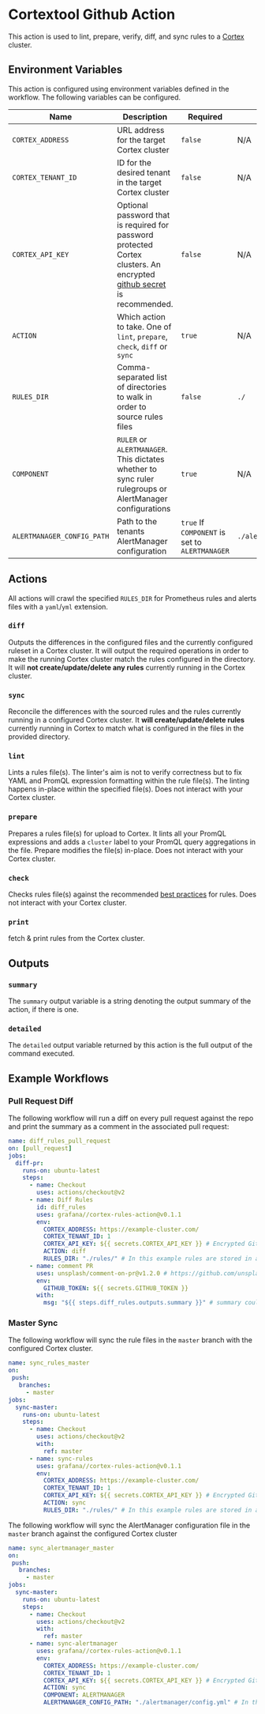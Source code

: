 # Cortextool Github Action

This action is used to lint, prepare, verify, diff, and sync rules to a [Cortex](https://github.com/cortexproject/cortex) cluster.

## Environment Variables

This action is configured using environment variables defined in the workflow. The following variables can be configured.

| Name               | Description                                                                                                                                                                                                                                | Required | Default |
| ------------------ | ------------------------------------------------------------------------------------------------------------------------------------------------------------------------------------------------------------------------------------------ | -------- | ------- |
| `CORTEX_ADDRESS`   | URL address for the target Cortex cluster                                                                                                                                                                                                  | `false`  | N/A     |
| `CORTEX_TENANT_ID` | ID for the desired tenant in the target Cortex cluster                                                                                                                                                                                     | `false`  | N/A     |
| `CORTEX_API_KEY`   | Optional password that is required for password protected Cortex clusters. An encrypted [github secret](https://help.github.com/en/actions/automating-your-workflow-with-github-actions/creating-and-using-encrypted-secrets ) is recommended. | `false`  | N/A     |
| `ACTION`           | Which action to take. One of `lint`, `prepare`, `check`, `diff` or `sync`                                                                                                                                                                  | `true`   | N/A     |
| `RULES_DIR`        | Comma-separated list of directories to walk in order to source rules files                                                                                                                                                                 | `false`  | `./`    |
|	`COMPONENT`		 | `RULER` or `ALERTMANAGER`. This dictates whether to sync ruler rulegroups or AlertManager configurations	| `true`	|	N/A		|
| `ALERTMANAGER_CONFIG_PATH` | Path to the tenants AlertManager configuration | `true` If `COMPONENT` is set to `ALERTMANAGER` | `./alertManager.yml`

## Actions

All actions will crawl the specified `RULES_DIR` for Prometheus rules and alerts files with a `yaml`/`yml` extension.

### `diff`

Outputs the differences in the configured files and the currently configured ruleset in a Cortex cluster. It will output the required operations in order to make the running Cortex cluster match the rules configured in the directory. It will **not create/update/delete any rules** currently running in the Cortex cluster.

### `sync`

Reconcile the differences with the sourced rules and the rules currently running in a configured Cortex cluster. It **will create/update/delete rules** currently running in Cortex to match what is configured in the files in the provided directory.

### `lint`

Lints a rules file(s). The linter's aim is not to verify correctness but to fix YAML and PromQL expression formatting within the rule file(s). The linting happens in-place within the specified file(s). Does not interact with your Cortex cluster.

### `prepare`
Prepares a rules file(s) for upload to Cortex. It lints all your PromQL expressions and adds a `cluster` label to your PromQL query aggregations in the file. Prepare modifies the file(s) in-place. Does not interact with your Cortex cluster.

### `check`

Checks rules file(s) against the recommended [best practices](https://prometheus.io/docs/practices/rules/) for rules. Does not interact with your Cortex cluster.

### `print`

fetch & print rules from the Cortex cluster.

## Outputs

### `summary`

The `summary` output variable is a string denoting the output summary of the action, if there is one.

### `detailed`

The `detailed` output variable returned by this action is the full output of the command executed.

## Example Workflows

### Pull Request Diff

The following workflow will run a diff on every pull request against the repo and print the summary as a comment in the associated pull request:

```yaml
name: diff_rules_pull_request
on: [pull_request]
jobs:
  diff-pr:
    runs-on: ubuntu-latest
    steps:
      - name: Checkout
        uses: actions/checkout@v2
      - name: Diff Rules
        id: diff_rules
        uses: grafana//cortex-rules-action@v0.1.1
        env:
          CORTEX_ADDRESS: https://example-cluster.com/
          CORTEX_TENANT_ID: 1
          CORTEX_API_KEY: ${{ secrets.CORTEX_API_KEY }} # Encrypted Github Secret https://help.github.com/en/actions/automating-your-workflow-with-github-actions/creating-and-using-encrypted-secrets
          ACTION: diff
          RULES_DIR: "./rules/" # In this example rules are stored in a rules directory in the repo
      - name: comment PR
        uses: unsplash/comment-on-pr@v1.2.0 # https://github.com/unsplash/comment-on-pr
        env:
          GITHUB_TOKEN: ${{ secrets.GITHUB_TOKEN }}
        with:
          msg: "${{ steps.diff_rules.outputs.summary }}" # summary could be replaced with detailed for a more granular view
```

### Master Sync

The following workflow will sync the rule files in the `master` branch with the configured Cortex cluster.

```yaml
name: sync_rules_master
on:
 push:
   branches:
     - master
jobs:
  sync-master:
    runs-on: ubuntu-latest
    steps:
      - name: Checkout
        uses: actions/checkout@v2
        with:
          ref: master
      - name: sync-rules
        uses: grafana//cortex-rules-action@v0.1.1
        env:
          CORTEX_ADDRESS: https://example-cluster.com/
          CORTEX_TENANT_ID: 1
          CORTEX_API_KEY: ${{ secrets.CORTEX_API_KEY }} # Encrypted Github Secret https://help.github.com/en/actions/automating-your-workflow-with-github-actions/creating-and-using-encrypted-secrets
          ACTION: sync
          RULES_DIR: "./rules/" # In this example rules are stored in a rules directory in the repo
```

The following workflow will sync the AlertManager configuration file in the `master` branch against the configured Cortex cluster
```yaml
name: sync_alertmanager_master
on:
 push:
   branches:
     - master
jobs:
  sync-master:
    runs-on: ubuntu-latest
    steps:
      - name: Checkout
        uses: actions/checkout@v2
        with:
          ref: master
      - name: sync-alertmanager
        uses: grafana//cortex-rules-action@v0.1.1
        env:
          CORTEX_ADDRESS: https://example-cluster.com/
          CORTEX_TENANT_ID: 1
          CORTEX_API_KEY: ${{ secrets.CORTEX_API_KEY }} # Encrypted Github Secret https://help.github.com/en/actions/automating-your-workflow-with-github-actions/creating-and-using-encrypted-secrets
          ACTION: sync
          COMPONENT: ALERTMANAGER
          ALERTMANAGER_CONFIG_PATH: "./alertmanager/config.yml" # In this example the AlertManager config is stored in the `alertmanager/` directory in the repository```
